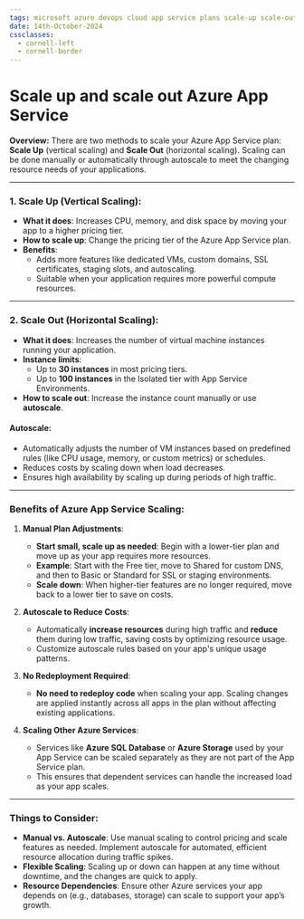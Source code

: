 ```yaml
---
tags: microsoft azure devops cloud app service plans scale-up scale-out
date: 14th-October-2024
cssclasses:
  - cornell-left
  - cornell-border
---
```


# Scale up and scale out Azure App Service

**Overview:** There are two methods to scale your Azure App Service plan: **Scale Up** (vertical scaling) and **Scale Out** (horizontal scaling). Scaling can be done manually or automatically through autoscale to meet the changing resource needs of your applications.

---

### **1. Scale Up (Vertical Scaling):**

- **What it does**: Increases CPU, memory, and disk space by moving your app to a higher pricing tier.
- **How to scale up**: Change the pricing tier of the Azure App Service plan.
- **Benefits**:
    - Adds more features like dedicated VMs, custom domains, SSL certificates, staging slots, and autoscaling.
    - Suitable when your application requires more powerful compute resources.

---

### **2. Scale Out (Horizontal Scaling):**

- **What it does**: Increases the number of virtual machine instances running your application.
- **Instance limits**:
    - Up to **30 instances** in most pricing tiers.
    - Up to **100 instances** in the Isolated tier with App Service Environments.
- **How to scale out**: Increase the instance count manually or use **autoscale**.

#### **Autoscale**:

- Automatically adjusts the number of VM instances based on predefined rules (like CPU usage, memory, or custom metrics) or schedules.
- Reduces costs by scaling down when load decreases.
- Ensures high availability by scaling up during periods of high traffic.

---

### **Benefits of Azure App Service Scaling**:

1. **Manual Plan Adjustments**:
    
    - **Start small, scale up as needed**: Begin with a lower-tier plan and move up as your app requires more resources.
    - **Example**: Start with the Free tier, move to Shared for custom DNS, and then to Basic or Standard for SSL or staging environments.
    - **Scale down**: When higher-tier features are no longer required, move back to a lower tier to save on costs.
2. **Autoscale to Reduce Costs**:
    
    - Automatically **increase resources** during high traffic and **reduce** them during low traffic, saving costs by optimizing resource usage.
    - Customize autoscale rules based on your app's unique usage patterns.
3. **No Redeployment Required**:
    
    - **No need to redeploy code** when scaling your app. Scaling changes are applied instantly across all apps in the plan without affecting existing applications.
4. **Scaling Other Azure Services**:
    
    - Services like **Azure SQL Database** or **Azure Storage** used by your App Service can be scaled separately as they are not part of the App Service plan.
    - This ensures that dependent services can handle the increased load as your app scales.

---

### **Things to Consider**:

- **Manual vs. Autoscale**: Use manual scaling to control pricing and scale features as needed. Implement autoscale for automated, efficient resource allocation during traffic spikes.
- **Flexible Scaling**: Scaling up or down can happen at any time without downtime, and the changes are quick to apply.
- **Resource Dependencies**: Ensure other Azure services your app depends on (e.g., databases, storage) can scale to support your app’s growth.